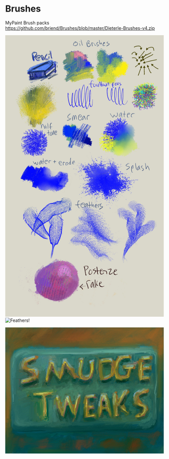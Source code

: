 # Brushes
MyPaint Brush packs
https://github.com/briend/Brushes/blob/master/Dieterle-Brushes-v4.zip

![Dieterle Brush Pack](https://raw.githubusercontent.com/briend/Brushes/master/Dieterle-Brushes-v4.jpg)
![Feathers!](https://github.com/briend/Brushes/blob/master/FeatherBrush2.png)

![Smudge Tweaks!](https://github.com/briend/Brushes/blob/master/Smudge_Tweaks.jpg)
